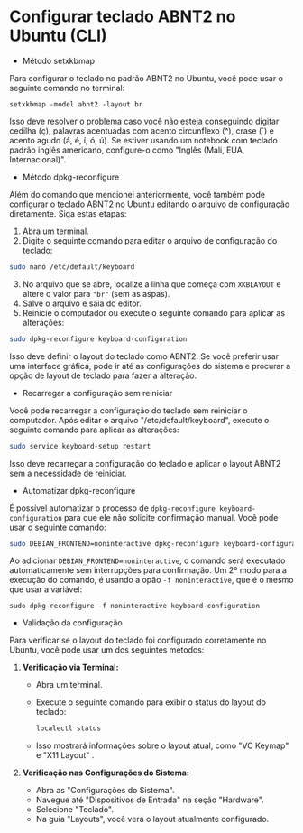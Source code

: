 # Configurar teclado ABNT2 no Ubuntu (CLI)

- Método setxkbmap

Para configurar o teclado no padrão ABNT2 no Ubuntu, você pode usar o seguinte comando no terminal:

```
setxkbmap -model abnt2 -layout br
```

Isso deve resolver o problema caso você não esteja conseguindo digitar cedilha (ç), palavras acentuadas com acento circunflexo (^), crase (`) e acento agudo (á, é, í, ó, ú). 
Se estiver usando um notebook com teclado padrão inglês americano, configure-o como "Inglês (Mali, EUA, Internacional)". 

- Método dpkg-reconfigure

Além do comando que mencionei anteriormente, você também pode configurar o teclado ABNT2 no Ubuntu editando o arquivo de configuração diretamente. 
Siga estas etapas:

1. Abra um terminal.
2. Digite o seguinte comando para editar o arquivo de configuração do teclado:

```bash
sudo nano /etc/default/keyboard
```

3. No arquivo que se abre, localize a linha que começa com `XKBLAYOUT` e altere o valor para `"br"` (sem as aspas).
4. Salve o arquivo e saia do editor.
5. Reinicie o computador ou execute o seguinte comando para aplicar as alterações:

```bash
sudo dpkg-reconfigure keyboard-configuration
```

Isso deve definir o layout do teclado como ABNT2. Se você preferir usar uma interface gráfica, pode ir até as configurações do sistema e procurar a opção de layout de teclado para fazer a alteração.

- Recarregar a configuração sem reiniciar

Você pode recarregar a configuração do teclado sem reiniciar o computador. Após editar o arquivo "/etc/default/keyboard", execute o seguinte comando para aplicar as alterações:

```bash
sudo service keyboard-setup restart
```

Isso deve recarregar a configuração do teclado e aplicar o layout ABNT2 sem a necessidade de reiniciar.

- Automatizar dpkg-reconfigure

É possível automatizar o processo de `dpkg-reconfigure keyboard-configuration` para que ele não solicite confirmação manual. Você pode usar o seguinte comando:

```bash
sudo DEBIAN_FRONTEND=noninteractive dpkg-reconfigure keyboard-configuration
```

Ao adicionar `DEBIAN_FRONTEND=noninteractive`, o comando será executado automaticamente sem interrupções para confirmação.
Um 2º modo para a execução do comando, é usando a opão `-f noninteractive`, que é o mesmo que usar a variável:

```
sudo dpkg-reconfigure -f noninteractive keyboard-configuration
```

- Validação da configuração

Para verificar se o layout do teclado foi configurado corretamente no Ubuntu, você pode usar um dos seguintes métodos:

1. **Verificação via Terminal:**
   
   - Abra um terminal.
   
   - Execute o seguinte comando para exibir o status do layout do teclado:
     
     ```bash
     localectl status
     ```
   
   - Isso mostrará informações sobre o layout atual, como "VC Keymap" e "X11 Layout" .

2. **Verificação nas Configurações do Sistema:**
   
   - Abra as "Configurações do Sistema".
   - Navegue até "Dispositivos de Entrada" na seção "Hardware".
   - Selecione "Teclado".
   - Na guia "Layouts", você verá o layout atualmente configurado.
